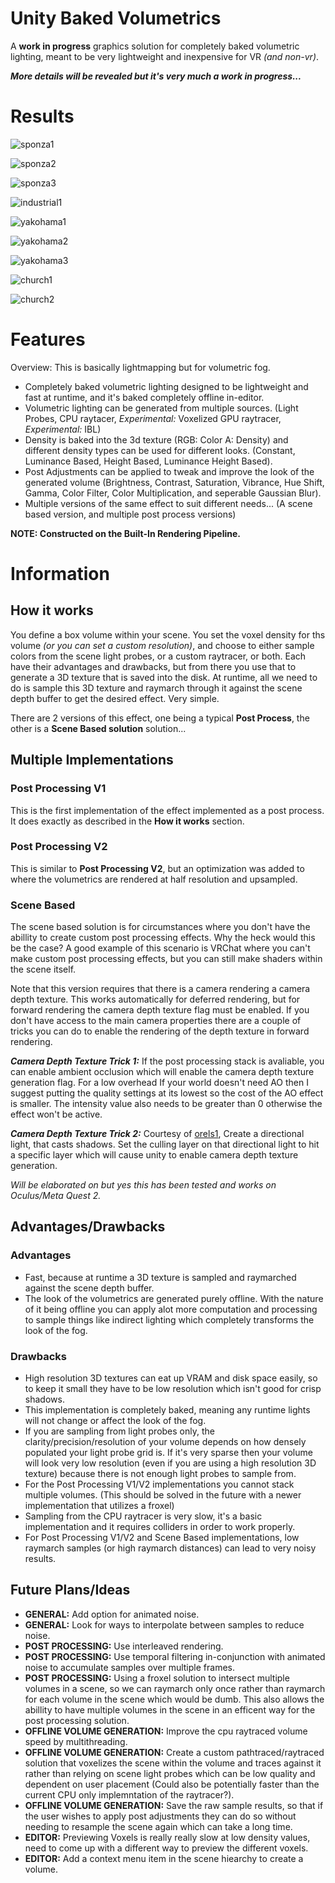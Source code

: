 # Unity Baked Volumetrics
A **work in progress** graphics solution for completely baked volumetric lighting, meant to be very lightweight and inexpensive for VR *(and non-vr)*. 

***More details will be revealed but it's very much a work in progress...***

# Results
![sponza1](GithubContent/sponza1.jpg)

![sponza2](GithubContent/sponza2.png)

![sponza3](GithubContent/sponza3.png)

![industrial1](GithubContent/industrial1.png)

![yakohama1](GithubContent/yakohama1.png)

![yakohama2](GithubContent/yakohama2.png)

![yakohama3](GithubContent/yakohama3.jpg)

![church1](GithubContent/church1.png)

![church2](GithubContent/church2.png)

# Features

Overview: This is basically lightmapping but for volumetric fog. 

- Completely baked volumetric lighting designed to be lightweight and fast at runtime, and it's baked completely offline in-editor.
- Volumetric lighting can be generated from multiple sources. (Light Probes, CPU raytacer, *Experimental:* Voxelized GPU raytracer, *Experimental:* IBL) 
- Density is baked into the 3d texture (RGB: Color A: Density) and different density types can be used for different looks. (Constant, Luminance Based, Height Based, Luminance Height Based).
- Post Adjustments can be applied to tweak and improve the look of the generated volume (Brightness, Contrast, Saturation, Vibrance, Hue Shift, Gamma, Color Filter, Color Multiplication, and seperable Gaussian Blur).
- Multiple versions of the same effect to suit different needs... (A scene based version, and multiple post process versions)

**NOTE: Constructed on the Built-In Rendering Pipeline.**

# Information

## How it works

You define a box volume within your scene. You set the voxel density for ths volume *(or you can set a custom resolution)*, and choose to either sample colors from the scene light probes, or a custom raytracer, or both. Each have their advantages and drawbacks, but from there you use that to generate a 3D texture that is saved into the disk. At runtime, all we need to do is sample this 3D texture and raymarch through it against the scene depth buffer to get the desired effect. Very simple.

There are 2 versions of this effect, one being a typical **Post Process**, the other is a **Scene Based solution** solution...

## Multiple Implementations

### Post Processing V1
This is the first implementation of the effect implemented as a post process. It does exactly as described in the **How it works** section.

### Post Processing V2
This is similar to **Post Processing V2**, but an optimization was added to where the volumetrics are rendered at half resolution and upsampled.

### Scene Based
The scene based solution is for circumstances where you don't have the abillity to create custom post processing effects. Why the heck would this be the case? A good example of this scenario is VRChat where you can't make custom post processing effects, but you can still make shaders within the scene itself. 

Note that this version requires that there is a camera rendering a camera depth texture. This works automatically for deferred rendering, but for forward rendering the camera depth texture flag must be enabled. If you don't have access to the main camera properties there are a couple of tricks you can do to enable the rendering of the depth texture in forward rendering.

***Camera Depth Texture Trick 1:*** If the post processing stack is avaliable, you can enable ambient occlusion which will enable the camera depth texture generation flag. For a low overhead If your world doesn't need AO then I suggest putting the quality settings at its lowest so the cost of the AO effect is smaller. The intensity value also needs to be greater than 0 otherwise the effect won't be active.

***Camera Depth Texture Trick 2:***  Courtesy of [orels1](https://github.com/orels1), Create a directional light, that casts shadows. Set the culling layer on that directional light to hit a specific layer which will cause unity to enable camera depth texture generation.

*Will be elaborated on but yes this has been tested and works on Oculus/Meta Quest 2.*

## Advantages/Drawbacks

### Advantages

- Fast, because at runtime a 3D texture is sampled and raymarched against the scene depth buffer. 
- The look of the volumetrics are generated purely offline. With the nature of it being offline you can apply alot more computation and processing to sample things like indirect lighting which completely transforms the look of the fog.

### Drawbacks

- High resolution 3D textures can eat up VRAM and disk space easily, so to keep it small they have to be low resolution which isn't good for crisp shadows.
- This implementation is completely baked, meaning any runtime lights will not change or affect the look of the fog.
- If you are sampling from light probes only, the clarity/precision/resolution of your volume depends on how densely populated your light probe grid is. If it's very sparse then your volume will look very low resolution (even if you are using a high resolution 3D texture) because there is not enough light probes to sample from.
- For the Post Processing V1/V2 implementations you cannot stack multiple volumes. (This should be solved in the future with a newer implementation that utilizes a froxel)
- Sampling from the CPU raytracer is very slow, it's a basic implementation and it requires colliders in order to work properly.
- For Post Processing V1/V2 and Scene Based implementations, low raymarch samples (or high raymarch distances) can lead to very noisy results.

## Future Plans/Ideas

- **GENERAL:** Add option for animated noise.
- **GENERAL:** Look for ways to interpolate between samples to reduce noise.
- **POST PROCESSING:** Use interleaved rendering.
- **POST PROCESSING:** Use temporal filtering in-conjunction with animated noise to accumulate samples over multiple frames.
- **POST PROCESSING:** Using a froxel solution to intersect multiple volumes in a scene, so we can raymarch only once rather than raymarch for each volume in the scene which would be dumb. This also allows the abillity to have multiple volumes in the scene in an efficent way for the post processing solution.
- **OFFLINE VOLUME GENERATION:** Improve the cpu raytraced volume speed by multithreading.
- **OFFLINE VOLUME GENERATION:** Create a custom pathtraced/raytraced solution that voxelizes the scene within the volume and traces against it rather than relying on scene light probes which can be low quality and dependent on user placement (Could also be potentially faster than the current CPU only implemntation of the raytracer?).
- **OFFLINE VOLUME GENERATION:** Save the raw sample results, so that if the user wishes to apply post adjustments they can do so without needing to resample the scene again which can take a long time.
- **EDITOR:** Previewing Voxels is really really slow at low density values, need to come up with a different way to preview the different voxels.
- **EDITOR:** Add a context menu item in the scene hiearchy to create a volume.
